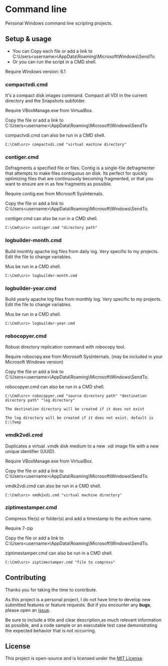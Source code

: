 # Command line

Personal Windows command line scripting projects.

## Setup & usage

* You can Copy each file or add a link to C:\Users\<username>\AppData\Roaming\Microsoft\Windows\SendTo
* Or you can run the script in a CMD shell.

Require Windows version: 6.1

### compactvdi.cmd

It's a compact disk images command. Compact all VDI in the current directory and the Snapshots subfolder.

Require VBoxManage.exe from VirtualBox.

Copy the file or add a link to C:\Users\<username>\AppData\Roaming\Microsoft\Windows\SendTo

compactvdi.cmd can also be run in a CMD shell.

```batchfile
C:\Cmd\src> compactvdi.cmd "virtual machine directory"
```

### contiger.cmd

Defragments a specified file or files. Contig is a single-file defragmenter that attempts to make files contiguous on disk.
Its perfect for quickly optimizing files that are continuously becoming fragmented, or that you want to ensure are in as few fragments as possible.

Require contig.exe from Microsoft SysInternals.

Copy the file or add a link to C:\Users\<username>\AppData\Roaming\Microsoft\Windows\SendTo.

contiger.cmd can also be run in a CMD shell.

```batchfile
C:\Cmd\src> contiger.cmd "directory path"
```

### logbuilder-month.cmd

Build monthly apache log files from daily log. Very specific to my projects. Edit the file to change variables.

Mus be run in a CMD shell.

```batchfile
C:\Cmd\src> logbuilder-month.cmd
```

### logbuilder-year.cmd

Build yearly apache log files from monthly log. Very specific to my projects. Edit the file to change variables.

Mus be run in a CMD shell.

```batchfile
C:\Cmd\src> logbuilder-year.cmd
```

### robocopyer.cmd

Robust directory replication command with robocopy tool.

Require robocopy.exe from Microsoft SysInternals. (may be included in your Microsoft Windows version)

Copy the file or add a link to C:\Users\<username>\AppData\Roaming\Microsoft\Windows\SendTo.

robocopyer.cmd can also be run in a CMD shell.

```batchfile
C:\Cmd\src> robocopyer.cmd "source directory path" "destination directory path" "log directory"

The destination directory will be created if it does not exist

The log directory will be created if it does not exist. default is C:\Temp
```

### vmdk2vdi.cmd

Duplicates a virtual .vmdk disk medium to a new .vdi image file with a new unique identifier (UUID).

Require VBoxManage.exe from VirtualBox.

Copy the file or add a link to C:\Users\<username>\AppData\Roaming\Microsoft\Windows\SendTo.

vmdk2vdi.cmd can also be run in a CMD shell.

```batchfile
C:\Cmd\src> vmdk2vdi.cmd "virtual machine directory"
```

### ziptimestamper.cmd

Compress file(s) or folder(s) and add a timestamp to the archive name.

Require 7-zip

Copy the file or add a link to C:\Users\<username>\AppData\Roaming\Microsoft\Windows\SendTo.

ziptimestamper.cmd can also be run in a CMD shell.

```batchfile
C:\Cmd\src> ziptimestamper.cmd "file to compress"
```

## Contributing

Thanks you for taking the time to contribute.

As this project is a personal project, I do not have time to develop new submitted features or feature requests. But if you encounter any **bugs**, please open an [issue](https://github.com/ojullien/cmd/issues/new).

Be sure to include a title and clear description,as much relevant information as possible, and a code sample or an executable test case demonstrating the expected behavior that is not occurring.

## License

This project is open-source and is licensed under the [MIT License](https://github.com/ojullien/cmd/blob/master/LICENSE).
